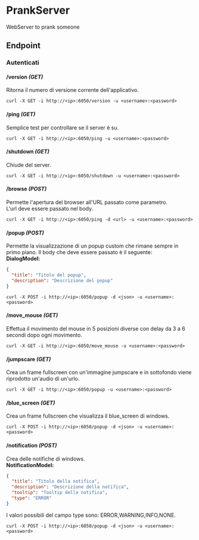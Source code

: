 # PrankServer
WebServer to prank someone



## Endpoint

### Autenticati

#### /version *(GET)*
Ritorna il numero di versione corrente dell'applicativo.
```shell
curl -X GET -i http://<ip>:6050/version -u <username>:<password>
```

#### /ping *(GET)*
Semplice test per controllare se il server è su.
```shell
curl -X GET -i http://<ip>:6050/ping -u <username>:<password>
```

#### /shutdown *(GET)*
Chiude del server.
```shell
curl -X GET -i http://<ip>:6050/shutdown -u <username>:<password>
```

#### /browse *(POST)*
Permette l'apertura del browser all'URL passato come parametro.<br/>
L'url deve essere passato nel body.
```shell
curl -X GET -i http://<ip>:6050/ping -d <url> -u <username>:<password>
```

#### /popup *(POST)*
Permette la visualizzazione di un popup custom che rimane sempre in
primo piano.
Il body che deve essere passato è il seguente:<br/>
**DialogModel:**
```json
{
  "title": "Titolo del popup",
  "description": "Descrizione del popup"
}
```
```shell
curl -X POST -i http://<ip>:6050/popup -d <json> -u <username>:<password>
```

#### /move_mouse *(GET)*
Effettua il movimento del mouse in 5 posizioni diverse con delay da 3 a
6 secondi dopo ogni movimento.
```shell
curl -X GET -i http://<ip>:6050/move_mouse -u <username>:<password>
```

#### /jumpscare *(GET)*
Crea un frame fullscreen con un'immagine jumpscare e in sottofondo
viene riprodotto un'audio di un'urlo.
```shell
curl -X GET -i http://<ip>:6050/popup -u <username>:<password>
```

#### /blue_screen *(GET)*
Crea un frame fullscreen che visualizza il blue_screen di windows.
```shell
curl -X POST -i http://<ip>:6050/popup -d <json> -u <username>:<password>
```

#### /notification *(POST)*
Crea delle notifiche di windows.<br/>
**NotificationModel:**
```json
{
  "title": "Titolo della notifica",
  "description": "Descrizione della notifica",
  "tooltip": "Tooltip della notifica",
  "type": "ERROR"
}
```
I valori possibili del campo type sono: ERROR,WARNING,INFO,NONE.
```shell
curl -X POST -i http://<ip>:6050/popup -d <json> -u <username>:<password>
```
